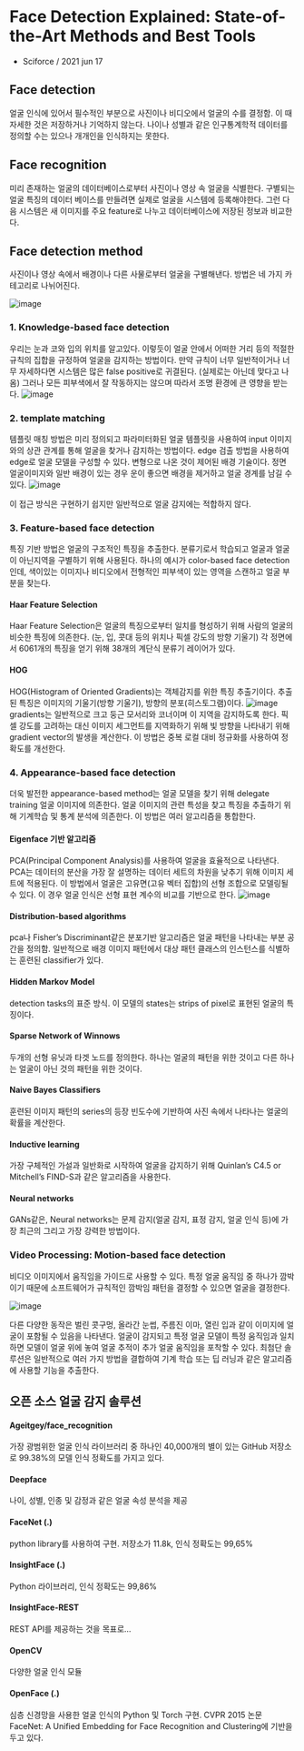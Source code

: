 Face Detection Explained: State-of-the-Art Methods and Best Tools
================================================================
* Sciforce / 2021 jun 17

## Face detection
얼굴 인식에 있어서 필수적인 부분으로 사진이나 비디오에서 얼굴의 수를 결정함. 이 때 자세한 것은 저장하거나 기억하지 않는다. 나이나 성별과 같은 인구통계학적 데이터를 정의할 수는 있으나 개개인을 인식하지는 못한다.
## Face recognition
미리 존재하는 얼굴의 데이터베이스로부터 사진이나 영상 속 얼굴을 식별한다. 구별되는 얼굴 특징의 데이터 베이스를 만들려면 실제로 얼굴을 시스템에 등록해야한다. 그런 다음 시스템은 새 이미지를 주요 feature로 나누고 데이터베이스에 저장된 정보과 비교한다.

## Face detection method
사진이나 영상 속에서 배경이나 다른 사물로부터 얼굴을 구별해낸다.
방법은 네 가지 카테고리로 나뉘어진다.

![image](https://user-images.githubusercontent.com/67731178/126887127-e838c408-3650-4b0e-a1db-4be801455db6.png)


### 1. Knowledge-based face detection
우리는 눈과 코와 입의 위치를 알고있다. 이렇듯이 얼굴 안에서 어떠한 거리 등의 적절한 규칙의 집합을 규정하여 얼굴을 감지하는 방법이다. 
만약 규칙이 너무 일반적이거나 너무 자세하다면 시스템은 많은 false positive로 귀결된다. (실제로는 아닌데 맞다고 나옴)
그러나 모든 피부색에서 잘 작동하지는 않으며 따라서 조명 환경에 큰 영향을 받는다. 
![image](https://user-images.githubusercontent.com/67731178/126885576-707c3d45-968c-445f-9e4c-a18c67964f1a.png)

### 2. template matching
템플릿 매칭 방법은 미리 정의되고 파라미터화된 얼굴 템플릿을 사용하여 input 이미지와의 상관 관계를 통해 얼굴을 찾거나 감지하는 방법이다.
edge 검출 방법을 사용하여 edge로 얼굴 모델을 구성할 수 있다.
변형으로 나온 것이 제어된 배경 기술이다. 정면 얼굴이미지와 일반 배경이 있는 경우 운이 좋으면 배경을 제거하고 얼굴 경계를 남길 수 있다.
![image](https://user-images.githubusercontent.com/67731178/126885674-6d2fe54b-0874-4f88-aad8-51537ca3f1f9.png)

이 접근 방식은 구현하기 쉽지만 일반적으로 얼굴 감지에는 적합하지 않다.

### 3. Feature-based face detection
특징 기반 방법은 얼굴의 구조적인 특징을 추출한다. 분류기로서 학습되고 얼굴과 얼굴이 아닌지역을 구별하기 위해 사용된다.
하나의 예시가 color-based face detection인데, 색이있는 이미지나 비디오에서 전형적인 피부색이 있는 영역을 스캔하고 얼굴 부분을 찾는다.

#### Haar Feature Selection
Haar Feature Selection은 얼굴의 특징으로부터 일치를 형성하기 위해 사람의 얼굴의 비슷한 특징에 의존한다. (눈, 입, 콧대 등의 위치나 픽셀 강도의 방향 기울기)
각 정면에서 6061개의 특징을 얻기 위해 38개의 계단식 분류기 레이어가 있다. 

#### HOG
HOG(Histogram of Oriented Gradients)는 객체감지를 위한 특징 추출기이다. 추출된 특징은 이미지의 기울기(방향 기울기), 방향의 분포(히스토그램)이다.
![image](https://user-images.githubusercontent.com/67731178/126885877-3b441e03-4bbc-44ce-a0a9-27cd1404608b.png)
gradients는 일반적으로 크고 둥근 모서리와 코너이며 이 지역을 감지하도록 한다. 픽셀 강도를 고려하는 대신 이미지 세그먼트를 지역화하기 위해 빛 방향을 나타내기 위해 gradient vector의 발생을 계산한다.
이 방법은 중복 로컬 대비 정규화를 사용하여 정확도를 개선한다.

### 4. Appearance-based face detection
더욱 발전한 appearance-based method는 얼굴 모델을 찾기 위해 delegate training 얼굴 이미지에 의존한다. 얼굴 이미지의 관련 특성을 찾고 특징을 추출하기 위해 기계학습 및 통계 분석에 의존한다. 이 방법은 여러 알고리즘을 통합한다.

#### Eigenface 기반 알고리즘 
PCA(Principal Component Analysis)를 사용하여 얼굴을 효율적으로 나타낸다. PCA는 데이터의 분산을 가장 잘 설명하는 데이터 세트의 차원을 낮추기 위해 이미지 세트에 적용된다. 이 방법에서 얼굴은 고유면(고유 벡터 집합)의 선형 조합으로 모델링될 수 있다. 이 경우 얼굴 인식은 선형 표현 계수의 비교를 기반으로 한다.
![image](https://user-images.githubusercontent.com/67731178/126886080-cec8fe9a-8213-4039-bfc4-4339fffc99cc.png)

#### Distribution-based algorithms
pca나 Fisher’s Discriminant같은 분포기반 알고리즘은 얼굴 패턴을 나타내는 부분 공간을 정의함. 일반적으로 배경 이미지 패턴에서 대상 패턴 클래스의 인스턴스를 식별하는 훈련된 classifier가 있다. 
#### Hidden Markov Model
detection tasks의 표준 방식. 이 모델의 states는 strips of pixel로 표현된 얼굴의 특징이다.
#### Sparse Network of Winnows
두개의 선형 유닛과 타겟 노드를 정의한다. 하나는 얼굴의 패턴을 위한 것이고 다른 하나는 얼굴이 아닌 것의 패턴을 위한 것이다.
#### Naive Bayes Classifiers
훈련된 이미지 패턴의 series의 등장 빈도수에 기반하여 사진 속에서 나타나는 얼굴의 확률을 계산한다.
#### Inductive learning
가장 구체적인 가설과 일반화로 시작하여 얼굴을 감지하기 위해 Quinlan’s C4.5 or Mitchell’s FIND-S과 같은 알고리즘을 사용한다.
#### Neural networks
GANs같은, Neural networks는 문제 감지(얼굴 감지, 표정 감지, 얼굴 인식 등)에 가장 최근의 그리고 가장 강력한 방법이다.

### Video Processing: Motion-based face detection
비디오 이미지에서 움직임을 가이드로 사용할 수 있다. 특정 얼굴 움직임 중 하나가 깜박이기 때문에 소프트웨어가 규칙적인 깜박임 패턴을 결정할 수 있으면 얼굴을 결정한다.

![image](https://user-images.githubusercontent.com/67731178/126886343-059eb40e-051d-4972-a04a-19cbdd4a5b48.png)

다른 다양한 동작은 벌린 콧구멍, 올라간 눈썹, 주름진 이마, 열린 입과 같이 이미지에 얼굴이 포함될 수 있음을 나타낸다. 얼굴이 감지되고 특정 얼굴 모델이 특정 움직임과 일치하면 모델이 얼굴 위에 놓여 얼굴 추적이 추가 얼굴 움직임을 포착할 수 있다. 최첨단 솔루션은 일반적으로 여러 가지 방법을 결합하여 기계 학습 또는 딥 러닝과 같은 알고리즘에 사용할 기능을 추출한다.

## 오픈 소스 얼굴 감지 솔루션
#### Ageitgey/face_recognition
가장 광범위한 얼굴 인식 라이브러리 중 하나인 40,000개의 별이 있는 GitHub 저장소로 99.38%의 모델 인식 정확도를 가지고 있다.
#### Deepface
나이, 성별, 인종 및 감정과 같은 얼굴 속성 분석을 제공
#### FaceNet (.)
python library를 사용하여 구현. 저장소가 11.8k, 인식 정확도는 99,65%
#### InsightFace (.)
Python 라이브러리, 인식 정확도는 99,86%
#### InsightFace-REST
REST API를 제공하는 것을 목표로...
#### OpenCV
다양한 얼굴 인식 모듈
#### OpenFace (.)
심층 신경망을 사용한 얼굴 인식의 Python 및 Torch 구현. CVPR 2015 논문 FaceNet: A Unified Embedding for Face Recognition and Clustering에 기반을 두고 있다.
